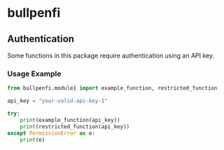 # bullpenfi

## Authentication

Some functions in this package require authentication using an API key.

### Usage Example

```python
from bullpenfi.module1 import example_function, restricted_function

api_key = "your-valid-api-key-1"

try:
    print(example_function(api_key))
    print(restricted_function(api_key))
except PermissionError as e:
    print(e)
```
